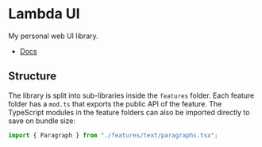 # Lambda UI

My personal web UI library.

- [Docs](https://eibens.github.io/lambda-ui/)

## Structure

The library is split into sub-libraries inside the `features` folder. Each
feature folder has a `mod.ts` that exports the public API of the feature. The
TypeScript modules in the feature folders can also be imported directly to
save on bundle size:

```ts
import { Paragraph } from "./features/text/paragraphs.tsx";
```
